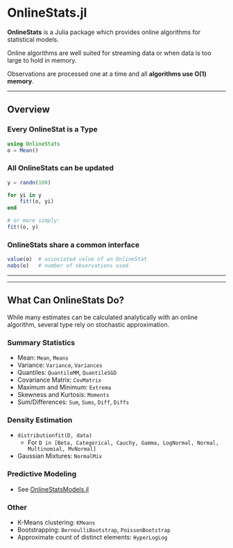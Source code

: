 # OnlineStats.jl


**OnlineStats** is a Julia package which provides online algorithms for statistical models.

Online algorithms are well suited for streaming data or when data is too large to hold in memory.

Observations are processed one at a time and all **algorithms use O(1) memory**.

---

## Overview
### Every OnlineStat is a Type
```julia
using OnlineStats
o = Mean()
```

### All OnlineStats can be updated
```julia
y = randn(100)

for yi in y
    fit!(o, yi)
end

# or more simply:
fit!(o, y)
```

### OnlineStats share a common interface
```julia
value(o)  # associated value of an OnlineStat
nobs(o)   # number of observations used
```

---

---

## What Can OnlineStats Do?
While many estimates can be calculated analytically with an online algorithm, several
type rely on stochastic approximation.

### Summary Statistics
- Mean: `Mean`, `Means`
- Variance: `Variance`, `Variances`
- Quantiles: `QuantileMM`, `QuantileSGD`
- Covariance Matrix: `CovMatrix`
- Maximum and Minimum:  `Extrema`
- Skewness and Kurtosis:  `Moments`
- Sum/Differences:  `Sum`, `Sums`, `Diff`, `Diffs`

### Density Estimation
- `distributionfit(D, data)`
    - For `D in [Beta, Categorical, Cauchy, Gamma, LogNormal, Normal, Multinomial, MvNormal]`
- Gaussian Mixtures: `NormalMix`

### Predictive Modeling
- See [OnlineStatsModels.jl](https://github.com/joshday/OnlineStatsModels.jl)

### Other
- K-Means clustering: `KMeans`
- Bootstrapping: `BernoulliBootstrap`, `PoissonBootstrap`
- Approximate count of distinct elements: `HyperLogLog`
